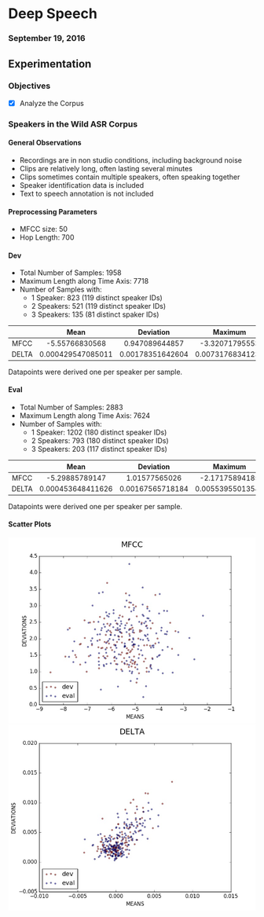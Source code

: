 # Deep Speech
### September 19, 2016

## Experimentation

### Objectives

* [x] Analyze the Corpus

###  Speakers in the Wild ASR Corpus

#### General Observations

* Recordings are in non studio conditions, including background noise
* Clips are relatively long, often lasting several minutes
* Clips sometimes contain multiple speakers, often speaking together
* Speaker identification data is included
* Text to speech annotation is not included

#### Preprocessing Parameters

* MFCC size: 50
* Hop Length: 700

#### Dev

* Total Number of Samples: 1958
* Maximum Length along Time Axis: 7718
* Number of Samples with:
	* 1 Speaker: 823 (119 distinct speaker IDs)
	* 2 Speakers: 521 (119 distinct speaker IDs)
	* 3 Speakers: 135 (81 distinct spaker IDs)

| | Mean | Deviation | Maximum | Minimum |
|:-:|:-:|:-:|:-:|:-:|
| MFCC | -5.55766830568 | 0.947089644857 | -3.32071795553 | -8.52933115147 |
| DELTA | 0.000429547085011 | 0.00178351642604 | 0.00731768341235 | -0.00416366709332 |

Datapoints were derived one per speaker per sample.

#### Eval

* Total Number of Samples: 2883
* Maximum Length along Time Axis: 7624
* Number of Samples with:
	* 1 Speaker: 1202 (180 distinct speaker IDs)
	* 2 Speakers: 793 (180 distinct speaker IDs)
	* 3 Speakers: 203 (117 distinct speaker IDs)

| | Mean | Deviation | Maximum | Minimum |
|:-:|:-:|:-:|:-:|:-:|
| MFCC | -5.29885789147 | 1.01577565026 | -2.17175894185 | -7.81766670605 |
| DELTA | 0.000453648411626 | 0.00167565718184 | 0.00553955013547 | -0.00406117226969 |

Datapoints were derived one per speaker per sample.

#### Scatter Plots

![MFCC](images/mfcc[sitw].jpg)
![DELTA](images/delta[sitw].jpg)
